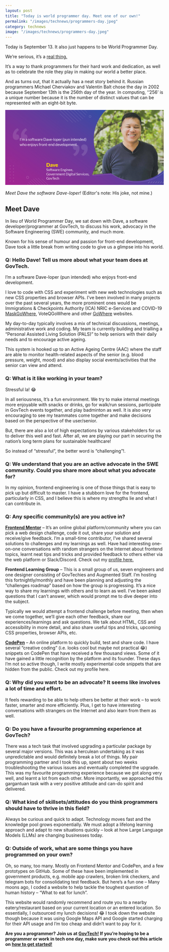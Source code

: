 ```yaml
---
layout: post
title: "Today is world programmer day. Meet one of our own!"
permalink: "/images/technews/programmers-day.jpeg"
category: technews
image: "/images/technews/programmers-day.jpeg"
---
```


Today is September 13. It also just happens to be World Programmer Day. 

We’re serious, it’s a [real thing.](https://en.wikipedia.org/wiki/Programmer%27s_Day)

It’s a way to thank programmers for their hard work and dedication, as well as to celebrate the role they play in making our world a better place. 

And as turns out, that it actually has a neat story behind it. Russian programmers Michael Cherviakov and Valentin Balt chose the day in 2002 because September 13th is the 256th day of the year.
In computing, ‘‘256’ is a unique number because it is the number of distinct values that can be represented with an eight-bit byte. 

![Dave the Daveloper](/images/technews/programmers-day.jpeg)

*Meet Dave the software Dave-loper!* (Editor's note: His joke, not mine.)

## Meet Dave
In lieu of World Programmer Day, we sat down with Dave, a software developer/programmer at GovTech, to discuss his work, advocacy in the Software Engineering (SWE) community, and much more. 

Known for his sense of humour and passion for front-end development, Dave took a little break from writing code to give us a glimpse into his world.

### Q: Hello Dave! Tell us more about what your team does at GovTech.
I’m a software Dave-loper (pun intended) who enjoys front-end development. 

I love to code with CSS and experiment with new web technologies such as new CSS properties and browser APIs. I’ve been involved in many projects over the past several years, the more prominent ones would be Immigrations & Checkpoints Authority (ICA) NRIC e-Services and COVID-19 [MaskGoWhere](https://mask.gowhere.gov.sg/), VoteQGoWhere and other [GoWhere](https://www.gowhere.gov.sg/) websites. 

My day-to-day typically involves a mix of technical discussions, meetings, administrative work and coding.
My team is currently building and trialling a “Personal Assisted Living Solution (PALS)” to help seniors with their daily needs and to encourage active ageing. 

This system is hooked up to an Active Ageing Centre (AAC) where the staff are able to monitor health-related aspects of the senior (e.g. blood pressure, weight, mood) and also display social events/activities that the senior can view and attend.

### Q: What is it like working in your team?
Stressful la! 😂

In all seriousness,  It’s a fun environment. We try to make internal meetings more enjoyable with snacks or drinks, go for walk/run sessions, participate in GovTech events together, and play badminton as well. It is also very encouraging to see my teammates come together and make decisions based on the perspective of the user/senior.

But, there are also a lot of high expectations by various stakeholders for us to deliver this well and fast. After all, we are playing our part in securing the nation’s long term plans for sustainable healthcare!

So instead of “stressful”, the  better word is “challenging”!.

### Q: We understand that you are an active advocate in the SWE community. Could you share more about what you advocate for?
In my opinion, frontend engineering is one of those things that is easy to pick up but difficult to master. I have a stubborn love for the frontend, particularly in CSS, and I believe this is where my strengths lie and what I can contribute in.

### Q: Any specific community(s) are you active in?
**[Frontend Mentor](https://www.frontendmentor.io/)** – It’s an online global platform/community where you can pick a web design challenge, code it out, share your solution and receive/give feedback. 
I’m a small-time contributor, I’ve shared several solutions to challenges and my learnings as well. Have had interesting one-on-one conversations with random strangers on the Internet about frontend topics, learnt neat tips and tricks and provided feedback to others either via the web platform or Slack/Discord. Check out my [profile here.](https://www.frontendmentor.io/profile/Milleus) 

**Frontend Learning Group** – This is a small group of us, seven engineers and one designer consisting of GovTechies and Augmented Staff. 
I’m hosting this fortnightly/monthly and have been planning and adjusting the “challenges roadmap” based on how the group is progressing. It’s a nice way to share my learnings with others and to learn as well. I’ve been asked questions that I can’t answer, which would prompt me to dive deeper into the subject.

Typically we would attempt a frontend challenge before meeting, then when we come together, we’ll give each other feedback, share our experiences/learnings and ask questions. 
We talk about HTML, CSS and accessibility in more detail, and also share useful tips and tricks, upcoming CSS properties, browser APIs, etc.

**[CodePen](https://www.codepen.io)** – An online platform to quickly build, test and share code.
I have several “creative coding” (i.e. looks cool but maybe not practical 😂) snippets on CodePen that have received a few thousand views. 
Some of it have gained a little recognition by the platform and its founder. These days I’m not so active though, I write mostly experimental code snippets that are hidden from the public. Check out my profile here.

### Q: Why did you want to be an advocate? It seems like involves a lot of time and effort. 
It feels rewarding to be able to help others be better at their work – to work faster, smarter and more efficiently. Plus, I get to have interesting conversations with strangers on the Internet and also learn from them as well.

### Q: Do you have a favourite programming experience at GovTech?
There was a tech task that involved upgrading a particular package by several major versions. This was a herculean undertaking as it was unpredictable and would definitely break a lot of things. My pair programming partner and I took this up, spent about two weeks troubleshooting the various issues and eventually completed the upgrade.
This was my favourite programming experience because we got along very well, and learnt a lot from each other.  More importantly, we approached this gargantuan task with a very positive attitude and can-do spirit and delivered.

### Q: What kind of skillsets/attitudes do you think programmers should have to thrive in this field?
Always be curious and quick to adapt.  Technology moves fast and the knowledge pool grows exponentially. We must adopt a lifelong learning approach and adapt to new situations quickly – look at how Large Language Models (LLMs) are changing businesses today.


### Q: Outside of work, what are some things you have programmed on your own?
Oh, so many, too many. 
Mostly on Frontend Mentor and CodePen, and a few prototypes on GitHub. Some of these have been implemented in government products, e.g. mobile app crawlers, broken link checkers, and telegram bots for consolidating test feedback. 
But here’s a fun one – Many moons ago, I coded a website to help tackle the toughest question of human history – “What to eat for lunch”. 

This website would randomly recommend and route you to a nearby eatery/restaurant based on your current location or an entered location. So essentially, I outsourced my lunch decisions! 😂 
I took down the website though because it was using Google Maps API and Google started charging for their API usage and I’m too cheap and didn’t want to pay for it.


**Are you a programmer? Join us at [GovTech!](https://www.tech.gov.sg/careers/overview/) If you’re hoping to be a programmer or work in tech one day, make sure you check out this article on [how to get started!](https://www.tech.gov.sg/media/technews/want-to-get-into-tech)** 

